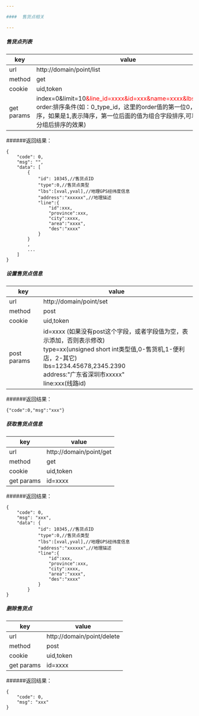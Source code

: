 ```yaml
---

####  售货点相关

---
```

##### 售货点列表

| key | value |
| --- | ----- |
| url | http://domain/point/list |
| method | get |
| cookie | uid,token |
| get params | index=0&limit=10<span style="color:red">&line_id=xxxx&id=xxx&name=xxxx&lbs=xxx,yyy</span><br/>order:排序条件(如：0_type_id，这里的order值的第一位0，表示升序，如果是1,表示降序，第一位后面的值为组合字段排序,可以达到先分组后排序的效果)|

######返回结果：
```
{
    "code": 0,
    "msg": "",
    "data": [
        {
            "id": 10345,//售货点ID
            "type":0,//售货点类型
            "lbs":[xval,yval],//地理GPS经纬度信息
            "address":"xxxxxx",//地理描述
            "line":{
                "id":xxx,
                "province":xxx,
                "city":xxxx,
                "area":"xxxx",
                "des":"xxxx"
            }
        }
        ,
        ...
    ]
}
```

##### 设置售货点信息
| key | value |
| --- | ----- |
| url | http://domain/point/set |
| method | post |
| cookie | uid,token |
| post params | id=xxxx (如果没有post这个字段，或者字段值为空，表示添加，否则表示修改)<br/>type=xx(unsigned short int类型值,0-售货机,1-便利店，2-其它)<br/>lbs=1234.45678,2345.2390<br/>address:"广东省深圳市xxxxx"<br/>line:xxx(线路id)|

######返回结果：
```
{"code":0,"msg":"xxx"}
```

##### 获取售货点信息
| key | value |
| --- | ----- |
| url | http://domain/point/get |
| method | get |
| cookie | uid,token |
| get params | id=xxxx|

######返回结果：
```
{
    "code": 0,
    "msg": "xxx",
    "data": {
            "id": 10345,//售货点ID
            "type":0,//售货点类型
            "lbs":[xval,yval],//地理GPS经纬度信息
            "address":"xxxxxx",//地理描述
            "line":{
                "id":xxx,
                "province":xxx,
                "city":xxxx,
                "area":"xxxx",
                "des":"xxxx"
            }
        }
}
```

##### 删除售货点
| key | value |
| --- | ----- |
| url | http://domain/point/delete |
| method | post |
| cookie | uid,token |
| get params | id=xxxx|

######返回结果：
```
{
    "code": 0,
    "msg": "xxx"
}
```
